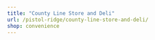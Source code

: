 ```yaml
---
title: "County Line Store and Deli"
url: /pistol-ridge/county-line-store-and-deli/
shop: convenience
---
```

